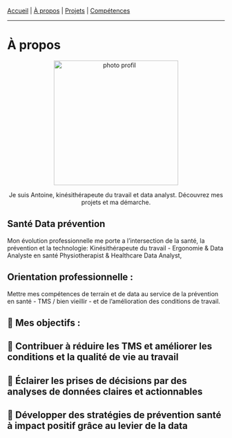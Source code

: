 [Accueil](/) | [À propos](/about) | [Projets](/projects) | [Compétences](/skills)


---

#  À propos
<p align="center">
<img width="288" height="288" alt="photo profil" src="https://github.com/user-attachments/assets/6a789c6e-64ee-4196-8abb-f817f0ef9c13" />

<p align="center">
  Je suis Antoine, kinésithérapeute du travail et data analyst.
Découvrez mes projets et ma démarche.

## Santé Data prévention

Mon évolution professionnelle me porte a l’intersection de la santé, la prévention et la technologie:
Kinésithérapeute du travail - Ergonomie & Data Analyste en santé
Physiotherapist & Healthcare Data Analyst,


## Orientation professionnelle :
Mettre mes compétences de terrain et de data au service de la prévention en santé - TMS / bien vieillir - et de l’amélioration des conditions de travail.

🔹 Mes objectifs :
---
🎯 Contribuer à réduire les TMS et améliorer les conditions et la qualité de vie au travail
---
🎯 Éclairer les prises de décisions par des analyses de données claires et actionnables
---
🎯 Développer des stratégies de prévention santé à impact positif grâce au levier de la data
---



